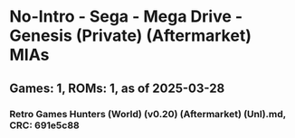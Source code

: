 # No-Intro - Sega - Mega Drive - Genesis (Private) (Aftermarket) MIAs
## Games: 1, ROMs: 1, as of 2025-03-28

### Retro Games Hunters (World) (v0.20) (Aftermarket) (Unl).md, CRC: 691e5c88
